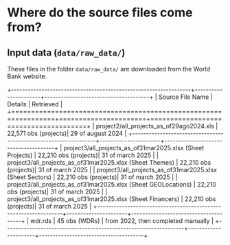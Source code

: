 # Where do the source files come from?

## Input data (`data/raw_data/`)
These files in the folder `data/raw_data/` are downloaded from the World Bank website.

+-----------------------------------------------------------------+----------------------+--------------------------------------+
| Source File Name                                                | Details              | Retrieved                            |
+=================================================================+======================+======================================+
| project2/all_projects_as_of29ago2024.xls                        | 22,571 obs (projects)| 29 of august 2024                    |
+-----------------------------------------------------------------+----------------------+--------------------------------------+
| project3/all_projects_as_of31mar2025.xlsx (Sheet Projects)      | 22,210 obs (projects)| 31 of march 2025                     |
| project3/all_projects_as_of31mar2025.xlsx (Sheet Themes)        | 22,210 obs (projects)| 31 of march 2025                     |
| project3/all_projects_as_of31mar2025.xlsx (Sheet Sectors)       | 22,210 obs (projects)| 31 of march 2025                     |
| project3/all_projects_as_of31mar2025.xlsx (Sheet GEOLocations)  | 22,210 obs (projects)| 31 of march 2025                     |
| project3/all_projects_as_of31mar2025.xlsx (Sheet Financers)     | 22,210 obs (projects)| 31 of march 2025                     |
+-----------------------------------------------------------------+----------------------+--------------------------------------+
| wdr.rds                                                         | 45 obs (WDRs)        | from 2022, then completed manually   |
+-----------------------------------------------------------------+----------------------+--------------------------------------+

